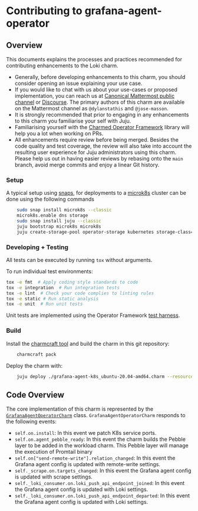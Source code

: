 # Contributing to grafana-agent-operator

## Overview

This documents explains the processes and practices recommended for
contributing enhancements to the Loki charm.

- Generally, before developing enhancements to this charm, you should consider opening an issue explaining your use case.
- If you would like to chat with us about your use-cases or proposed implementation, you can reach us at [Canonical Mattermost public channel](https://chat.charmhub.io/charmhub/channels/lma) or [Discourse](https://discourse.charmhub.io/). The primary authors of this charm are available on the Mattermost channel as `@dylanstathis` and `@jose-masson`.
- It is strongly recommended that prior to engaging in any enhancements to this charm you familiarise your self with Juju.
- Familiarising yourself with the [Charmed Operator Framework](https://juju.is/docs/sdk) library will help you a lot when working on PRs.
- All enhancements require review before being merged. Besides the code quality and test coverage, the review will also take into account the resulting user experience for Juju administrators using this charm. Please help us out in having easier reviews by rebasing onto the `main` branch, avoid merge commits and enjoy a linear Git history.


### Setup

A typical setup using [snaps](https://snapcraft.io/), for deployments to a [microk8s](https://microk8s.io/) cluster can be done using the following commands

```bash
    sudo snap install microk8s --classic
    microk8s.enable dns storage
    sudo snap install juju --classic
    juju bootstrap microk8s microk8s
    juju create-storage-pool operator-storage kubernetes storage-class=microk8s-hostpath
```

### Developing + Testing

All tests can be executed by running `tox` without arguments.

To run individual test environments:

```bash
tox -e fmt  # Apply coding style standards to code
tox -e integration  # Run integration tests
tox -e lint  # Check your code complies to linting rules
tox -e static # Run static analysis
tox -e unit  # Run unit tests
```

Unit tests are implemented using the Operator Framework [test harness](https://ops.readthedocs.io/en/latest/#module-ops.testing).

### Build

Install the [charmcraft tool](https://juju.is/docs/sdk/setting-up-charmcraft) and build the charm in this git repository:

```bash
    charmcraft pack
```

Deploy the charm with:

```bash
    juju deploy ./grafana-agent-k8s_ubuntu-20.04-amd64.charm --resource agent-image='grafana/agent:v0.26.1'
```

## Code Overview

The core implementation of this charm is represented by the [`GrafanaAgentOperatorCharm`](src/charm.py) class.
`GrafanaAgentOperatorCharm` responds to the following events:

- `self.on.install`: In this event we patch K8s service ports.
- `self.on.agent_pebble_ready`: In this event the charm builds the Pebble layer to be added in the workload charm. This Pebble layer will manage the execution of Promtail binary
- `self.on["send-remote-write"].relation_changed`: In this event the Grafana agent config is updated with remote-write settings.
- `self._scrape.on.targets_changed`: In this event the Grafana agent config is updated with scrape settings.
- `self._loki_consumer.on.loki_push_api_endpoint_joined`: In this event the Grafana agent config is updated with Loki settings.
- `self._loki_consumer.on.loki_push_api_endpoint_departed`: In this event the Grafana agent config is updated with Loki settings.
